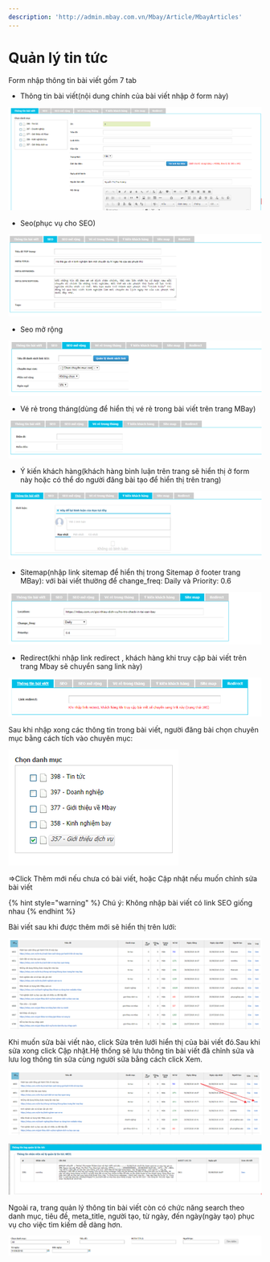 ```yaml
---
description: 'http://admin.mbay.com.vn/Mbay/Article/MbayArticles'
---
```


# Quản lý tin tức

Form nhập thông tin bài viết gồm 7 tab

* Thông tin bài viết\(nội dung chính của bài viết nhập ở form này\)

![](../../.gitbook/assets/image.png)

* Seo\(phục vụ cho SEO\)

![H&#xEC;nh 2: Nh&#x1EAD;p th&#xF4;ng tin SEO](../../.gitbook/assets/image%20%283%29.png)

* Seo mở rộng

![H&#xEC;nh 3: Nh&#x1EAD;p th&#xF4;ng tin SEO m&#x1EDF; r&#x1ED9;ng](../../.gitbook/assets/image%20%288%29.png)

* Vé rẻ trong tháng\(dùng để hiển thị vé rẻ trong bài viết trên trang MBay\)

![H&#xEC;nh 4: Nh&#x1EAD;p v&#xE9; r&#x1EBB; trong th&#xE1;ng](../../.gitbook/assets/image%20%2825%29.png)

* Ý kiến khách hàng\(khách hàng bình luận trên trang sẽ hiển thị ở form này hoặc có thể do người đăng bài tạo để hiển thị trên trang\)

![H&#xEC;nh 5: Nh&#x1EAD;p &#xFD; ki&#x1EBF;n kh&#xE1;ch h&#xE0;ng](../../.gitbook/assets/image%20%2826%29.png)

* Sitemap\(nhập link sitemap để hiển thị trong Sitemap ở footer trang MBay\): với bài viết thường để change\_freq: Daily và Priority: 0.6

![H&#xEC;nh 6: Nh&#x1EAD;p sitemap](../../.gitbook/assets/image%20%289%29.png)

* Redirect\(khi nhập link redirect , khách hàng khi truy cập bài viết trên trang Mbay sẽ chuyển sang link này\)

![H&#xEC;nh 7: Nh&#x1EAD;p link redirect](../../.gitbook/assets/image%20%2817%29.png)

Sau khi nhập xong các thông tin trong bài viết, người đăng bài chọn chuyên mục bằng cách tích vào chuyên mục:

![H&#xEC;nh 8: Ch&#x1ECD;n chuy&#xEA;n m&#x1EE5;c](../../.gitbook/assets/image%20%2824%29.png)

=&gt;Click Thêm mới nếu chưa có bài viết, hoặc Cập nhật nếu muốn chỉnh sửa bài viết

{% hint style="warning" %}
Chú ý: Không nhập bài viết có link SEO giống nhau
{% endhint %}

Bài viết sau khi được thêm mới sẽ hiển thị trên lưới:

![H&#xEC;nh 9: Th&#xF4;ng tin b&#xE0;i vi&#x1EBF;t](../../.gitbook/assets/image%20%286%29.png)

Khi muốn sửa bài viết nào, click Sửa trên lưới hiển thị của bài viết đó.Sau khi sửa xong click Cập nhật.Hệ thống sẽ lưu thông tin bài viết đã chỉnh sửa và lưu log thông tin sửa cùng người sửa bằng cách click Xem.

![](../../.gitbook/assets/image%20%284%29.png)

![H&#xEC;nh 10: Th&#xF4;ng tin log ch&#x1EC9;nh s&#x1EED;a b&#xE0;i vi&#x1EBF;t](../../.gitbook/assets/image%20%285%29.png)

Ngoài ra, trang quản lý thông tin bài viết còn có chức năng search theo danh mục, tiêu đề, meta\_title, người tạo, từ ngày, đến ngày\(ngày tạo\) phục vụ cho việc tìm kiếm dễ dàng hơn.

![H&#xEC;nh 11: Khung t&#xEC;m ki&#x1EBF;m](../../.gitbook/assets/image%20%2812%29.png)


